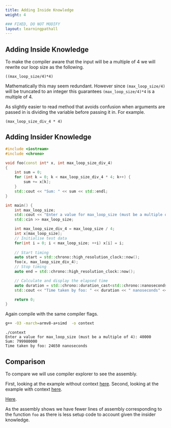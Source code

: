```yaml
---
title: Adding Inside Knowledge
weight: 4

### FIXED, DO NOT MODIFY
layout: learningpathall
---
```


## Adding Inside Knowledge

To make the compiler aware that the input will be a multiple of 4 we will rewrite our loop size as the following. 

```output
((max_loop_size/4)*4)
```

Mathematically this may seem redundant. However since `(max_loop_size/4)` will be truncated to an integer this guarantees `(max_loop_size/4)*4` is a multiple of 4. 

As slightly easier to read method that avoids confusion when arguments are passed in is dividing the variable before passing it in. For example.

```output
(max_loop_size_div_4 * 4)
```

## Adding Insider Knowledge

```cpp
#include <iostream>
#include <chrono>

void foo(const int* x, int max_loop_size_div_4)
{
    int sum = 0;
    for (int k = 0; k < max_loop_size_div_4 * 4; k++) {
        sum += x[k];
    }
    std::cout << "Sum: " << sum << std::endl;
}

int main() {
    int max_loop_size;
    std::cout << "Enter a value for max_loop_size (must be a multiple of 4): ";
    std::cin >> max_loop_size;

    int max_loop_size_div_4 = max_loop_size / 4;
    int x[max_loop_size];
    // Initialise test data
    for(int i = 0; i < max_loop_size; ++i) x[i] = i;
 
    // Start timing
    auto start = std::chrono::high_resolution_clock::now();
    foo(x, max_loop_size_div_4);
    // Stop timing
    auto end = std::chrono::high_resolution_clock::now();

    // Calculate and display the elapsed time
    auto duration = std::chrono::duration_cast<std::chrono::nanoseconds>(end - start).count();
    std::cout << "Time taken by foo: " << duration << " nanoseconds" << std::endl;

    return 0;
}
```

Again compile with the same compiler flags. 

```bash
g++ -O3 -march=armv8-a+simd  -o context
```

```output
./context 
Enter a value for max_loop_size (must be a multiple of 4): 40000
Sum: 799980000
Time taken by foo: 24650 nanoseconds
```

## Comparison

To compare we will use compiler explorer to see the assembly. 

First, looking at the example without context [here](https://godbolt.org/z/qPaW5Kjxa).
Second, looking at the example with context [here](https://godbolt.org/z/rhj65Pe4v).


[Here](https://godbolt.org/z/nvx4j1vTK). 

As the assembly shows we have fewer lines of assembly corresponding to the function `foo` as there is less setup code to account given the insider knowledge. 


